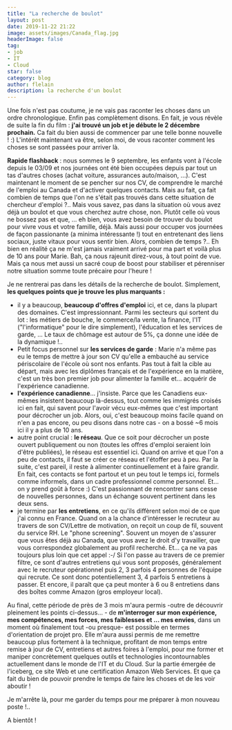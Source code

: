 ```yaml
---
title: "La recherche de boulot"
layout: post
date: 2019-11-22 21:22
image: assets/images/Canada_flag.jpg
headerImage: false
tag:
- job
- IT
- Cloud
star: false
category: blog
author: flelain
description: la recherche d'un boulot
---
```


Une fois n'est pas coutume, je ne vais pas raconter les choses dans un ordre chronologique. Enfin pas complètement disons. En fait, je vous révèle de suite la fin du film : **j'ai trouvé un job et je débute le 2 décembre prochain.** Ca fait du bien aussi de commencer par une telle bonne nouvelle ! :) L'intérêt maintenant va être, selon moi, de vous raconter comment les choses se sont passées pour arriver là.

<div class="breaker"> </div>

**Rapide flashback** : nous sommes le 9 septembre, les enfants vont à l'école depuis le 03/09 et nos journées ont été bien occupées depuis par tout un tas d'autres choses (achat voiture, assurances auto/maison, ...). C'est maintenant le moment de se pencher sur nos CV, de comprendre le marché de l'emploi au Canada et d'activer quelques contacts. Mais au fait, ça fait combien de temps que l'on ne s'était pas trouvés dans cette situation de chercheur d'emploi ?.. Mais vous savez, pas dans la situation où vous avez déjà un boulot et que vous cherchez autre chose, non. Plutôt celle où vous ne bossez pas et que, ... eh bien, vous avez besoin de trouver du boulot pour vivre vous et votre famille, déjà. Mais aussi pour occuper vos journées de façon passionante (a minima intéressante !) tout en entretenant des liens sociaux, juste vitaux pour vous sentir bien. Alors, combien de temps ?.. Eh bien en réalité ça ne m'est jamais vraiment arrivé pour ma part et voilà plus de 10 ans pour Marie. Bah, ça nous rajeunit direz-vous, à tout point de vue. Mais ça nous met aussi un sacré coup de boost pour stabiliser et pérenniser notre situation somme toute précaire pour l'heure !

<div class="breaker"> </div>

Je ne rentrerai pas dans les détails de la recherche de boulot. Simplement, **les quelques points que je trouve les plus marquants :**
- il y a beaucoup, **beaucoup d'offres d'emploi** ici, et ce, dans la plupart des domaines. C'est impressionnant. Parmi les secteurs qui sortent du lot : les métiers de bouche, le commerce/la vente, la finance, l'IT ("l'informatique" pour le dire simplement), l'éducation et les services de garde, ... Le taux de chômage est autour de 5%, ça donne une idée de la dynamique !..
- Petit focus personnel sur **les services de garde** : Marie n'a même pas eu le temps de mettre à jour son CV qu'elle a embauché au service périscolaire de l'école où sont nos enfants. Pas tout à fait la cible au départ, mais avec les diplômes français et de l'expérience en la matière, c'est un très bon premier job pour alimenter la famille et... acquérir de l'expérience canadienne.
- **l'expérience canadienne**... j'insiste. Parce que les Canadiens eux-mêmes insistent beaucoup là-dessus, tout comme les immigrés croisés ici en fait, qui savent pour l'avoir vécu eux-mêmes que c'est important pour décrocher un job. Alors, oui, c'est beaucoup moins facile quand on n'en a pas encore, ou peu disons dans notre cas - on a bossé ~6 mois ici il y a plus de 10 ans.
- autre point crucial : **le réseau**. Que ce soit pour décrocher un poste ouvert publiquement ou non (toutes les offres d'emploi seraient loin d'être publiées), le réseau est essentiel ici. Quand on arrive et que l'on a peu de contacts, il faut se créer ce réseau et l'étoffer peu à peu. Par la suite, c'est pareil, il reste à alimenter continuellement et à faire grandir. En fait, ces contacts se font partout et un peu tout le temps ici, formels comme informels, dans un cadre professionnel comme personnel. Et... on y prend goût à force :) C'est passionnant de rencontrer sans cesse de nouvelles personnes, dans un échange souvent pertinent dans les deux sens.
- je termine par **les entretiens**, en ce qu'ils diffèrent selon moi de ce que j'ai connu en France. Quand on a la chance d'intéresser le recruteur au travers de son CV/Lettre de motivation, on reçoit un coup de fil, souvent du service RH. Le "phone screening". Souvent un moyen de s'assurer que vous êtes déjà au Canada, que vous avez le droit d'y travailler, que vous correspondez globalement au profil recherché. Et... ça ne va pas toujours plus loin que cet appel :-/ Si l'on passe au travers de ce premier filtre, ce sont d'autres entretiens qui vous sont proposés, généralement avec le recruteur opérationnel puis 2, 3 parfois 4 personnes de l'équipe qui recrute. Ce sont donc potentiellement 3, 4 parfois 5 entretiens à passer. Et encore, il paraît que ça peut monter à 6 ou 8 entretiens dans des boîtes comme Amazon (gros employeur local).

<div class="breaker"> </div>

Au final, cette période de près de 3 mois m'aura permis -outre de découvrir pleinement les points ci-dessus... - de **m'interroger sur mon expérience, mes compétences, mes forces, mes faiblesses et ... mes envies**, dans un moment où finalement tout -ou presque- est possible en termes d'orientation de projet pro. Elle m'aura aussi permis de me remettre beaucoup plus fortement à la technique, profitant de mon temps entre remise à jour de CV, entretiens et autres foires à l'emploi, pour me former et maniper concrètement quelques outils et technologies incontournables actuellement dans le monde de l'IT et du Cloud. Sur la partie émergée de l'iceberg, ce site Web et une certification Amazon Web Services. Et que ça fait du bien de pouvoir prendre le temps de faire les choses et de les voir aboutir !

Je m'arrête là, pour me garder du temps pour me préparer à mon nouveau poste !..

A bientôt !
